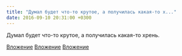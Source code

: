 ```yaml
---
title: "Думал будет что-то крутое, а получилась какая-то х..."
date: 2016-09-10 20:31:00 +0300
---
```


Думал будет что-то крутое, а получилась какая-то хрень.


[Вложение](https://vk.com/photo41076938_432075116)
[Вложение](https://vk.com/photo41076938_432075137)
[Вложение](https://vk.com/photo41076938_432082247)
